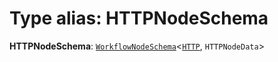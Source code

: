 # Type alias: HTTPNodeSchema

**HTTPNodeSchema**: [`WorkflowNodeSchema`](/en/auto-docs/interface/interfaces/WorkflowNodeSchema.md)<[`HTTP`](/en/auto-docs/interface/enums/FlowGramNode.md#http), `HTTPNodeData`>
